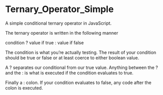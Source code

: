 # Ternary_Operator_Simple
A simple conditional ternary operator in JavaScript. 

The ternary operator is written in the following manner  

condition ? value if true : value if false

The condition is what you’re actually testing. The result of your condition should be true or false or at least coerce to either boolean value.

A ? separates our conditional from our true value. Anything between the ? and the : is what is executed if the condition evaluates to true.

Finally a : colon. If your condition evaluates to false, any code after the colon is executed.
